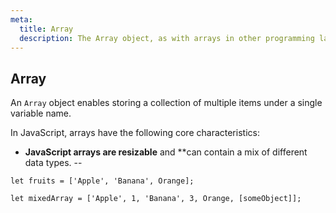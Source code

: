 ```yaml
---
meta:
  title: Array
  description: The Array object, as with arrays in other programming languages, enables storing a collection of multiple items under a single variable name, and has members for performing common array operations.
---
```


## Array 

An `Array` object enables storing a collection of multiple items under a single variable name.

In JavaScript, arrays have the following core characteristics:

- **JavaScript arrays are resizable** and **can contain a mix of different data types.
-- 
```
let fruits = ['Apple', 'Banana', Orange];

let mixedArray = ['Apple', 1, 'Banana', 3, Orange, [someObject]];
```
